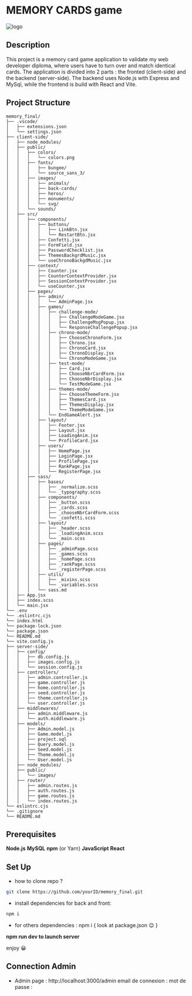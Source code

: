 # MEMORY CARDS game

![logo](https://github.com/houseOftaz/memory_final/assets/148223409/ec692db4-46c7-4284-b417-c9a5c0fbecda)

## Description

This project is a memory card game application to validate my web
developer diploma, where users have to turn over and match identical
cards.
The application is divided into 2 parts :
the fronted (client-side) and the backend (server-side). The backend
uses Node.js with Express and MySql, while the frontend is build with
React and Vite.

## Project Structure

```text
memory_final/
├── .vscode/
│   ├── extensions.json
│   └── settings.json
├── client-side/
│   ├── node_modules/
│   ├── public/
│   │   ├── colors/
│   │   │   └── colors.png
│   │   ├── fonts/
│   │   │   ├── bungee/
│   │   │   └── source_sans_3/
│   │   ├── images/
│   │   │   ├── animals/
│   │   │   ├── back-cards/
│   │   │   ├── heros/
│   │   │   ├── monuments/
│   │   │   └── svg/
│   │   └── sounds/
│   ├── src/
│   │   ├── components/
│   │   │   ├── buttons/
│   │   │   │   ├── LinkBtn.jsx
│   │   │   │   └── RestartBtn.jsx
│   │   │   ├── Confetti.jsx
│   │   │   ├── FormField.jsx
│   │   │   ├── PasswordChecklist.jsx
│   │   │   ├── ThemesBackgrdMusic.jsx
│   │   │   └── useChronoBackgdMusic.jsx
│   │   ├── context/
│   │   │   ├── Counter.jsx
│   │   │   ├── CounterContextProvider.jsx
│   │   │   ├── SessionContextProvider.jsx
│   │   │   └── useCounter.jsx
│   │   ├── pages/
│   │   │   ├── admin/
│   │   │   │   └── AdminPage.jsx
│   │   │   ├── games/
│   │   │   │   ├── challenge-mode/
│   │   │   │   │   ├── ChallengeModeGame.jsx
│   │   │   │   │   ├── ChallengeMsgPopup.jsx
│   │   │   │   │   └── ResponseChallengePopup.jsx
│   │   │   │   ├── chrono-mode/
│   │   │   │   │   ├── ChooseChronoForm.jsx
│   │   │   │   │   ├── Chrono.jsx
│   │   │   │   │   ├── ChronoCard.jsx
│   │   │   │   │   ├── ChronoDisplay.jsx
│   │   │   │   │   └── ChronoModeGame.jsx
│   │   │   │   ├── test-mode/
│   │   │   │   │   ├── Card.jsx
│   │   │   │   │   ├── ChooseNbrCardForm.jsx
│   │   │   │   │   ├── ChooseNbrDisplay.jsx
│   │   │   │   │   └── TestModeGame.jsx
│   │   │   │   ├── themes-mode/
│   │   │   │   │   ├── ChooseThemeForm.jsx
│   │   │   │   │   ├── ThemesCard.jsx
│   │   │   │   │   ├── ThemesDisplay.jsx
│   │   │   │   │   └── ThemeModeGame.jsx
│   │   │   │   └── EndGameAlert.jsx
│   │   │   ├── layout/
│   │   │   │   ├── Footer.jsx
│   │   │   │   ├── Layout.jsx
│   │   │   │   ├── LoadingAnim.jsx
│   │   │   │   └── ProfileCard.jsx
│   │   │   ├── users/
│   │   │   │   ├── HomePage.jsx
│   │   │   │   ├── LoginPage.jsx
│   │   │   │   ├── ProfilePage.jsx
│   │   │   │   ├── RankPage.jsx
│   │   │   │   └── RegisterPage.jsx
│   │   ├── sass/
│   │   │   ├── bases/
│   │   │   │   ├── _normalize.scss
│   │   │   │   └── _typography.scss
│   │   │   ├── components/
│   │   │   │   ├── _button.scss
│   │   │   │   ├── _cards.scss
│   │   │   │   ├── _chooseNbrCardForm.scss
│   │   │   │   └── _confetti.scss
│   │   │   ├── layout/
│   │   │   │   ├── _header.scss
│   │   │   │   ├── _loadingAnim.scss
│   │   │   │   └── _main.scss
│   │   │   ├── pages/
│   │   │   │   ├── _adminPage.scss
│   │   │   │   ├── _games.scss
│   │   │   │   ├── _homePage.scss
│   │   │   │   ├── _rankPage.scss
│   │   │   │   └── _registerPage.scss
│   │   │   ├── utils/
│   │   │   │   ├── _mixins.scss
│   │   │   │   └── _variables.scss
│   │   │   └── sass.md
│   ├── App.jsx
│   ├── index.scss
│   └── main.jsx
└── .env
└── .eslintrc.cjs
└── index.html
└── package-lock.json
└── package.json
└── README.md
└── vite.config.js
├── server-side/
│   ├── config/
│   │   ├── db.config.js
│   │   ├── images.config.js
│   │   └── session.config.js
│   ├── controllers/
│   │   ├── admin.controller.js
│   │   ├── game.controller.js
│   │   ├── home.controller.js
│   │   ├── seed.controller.js
│   │   ├── theme.controller.js
│   │   └── user.controller.js
│   ├── middlewares/
│   │   ├── admin.middleware.js
│   │   └── auth.middleware.js
│   ├── models/
│   │   ├── Admin.model.js
│   │   ├── Game.model.js
│   │   ├── project.sql
│   │   ├── Query.model.js
│   │   ├── Seed.model.js
│   │   ├── Theme.model.js
│   │   └── User.model.js
│   ├── node_modules/
│   ├── public/
│   │   └── images/
│   ├── router/
│   │   ├── admin.routes.js
│   │   ├── auth.routes.js
│   │   ├── game.routes.js
│   │   └── index.routes.js
└── eslintrc.cjs
└── .gitignore
└── README.md
```

## Prerequisites

**Node.js**
**MySQL**
**npm** (or Yarn)
**JavaScript**
**React**

## Set Up

- how to clone repo ?

```bash
git clone https://github.com/yourID/memory_final.git
```

- install dependencies for back and front:

```bash
npm i
```

- for others dependencies : npm i { look at package.json :wink: }

**npm run dev to launch server**

enjoy :grinning:

## Connection Admin

- Admin page : http://localhost:3000/admin
  email de connexion :
  mot de passe :
